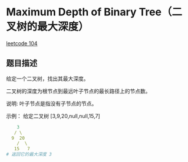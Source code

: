 # Maximum Depth of Binary Tree（二叉树的最大深度）

[leetcode 104](https://leetcode-cn.com/problems/maximum-depth-of-binary-tree/)

## 题目描述

给定一个二叉树，找出其最大深度。

二叉树的深度为根节点到最远叶子节点的最长路径上的节点数。

说明: 叶子节点是指没有子节点的节点。

示例：
给定二叉树 [3,9,20,null,null,15,7]

```yaml
    3
   / \
  9  20
    /  \
   15   7
# 返回它的最大深度 3
```
